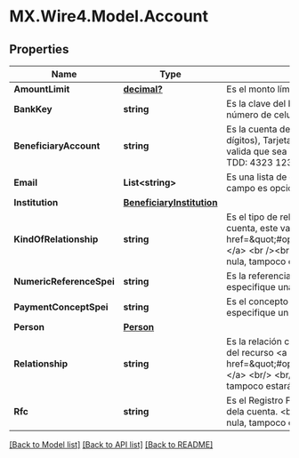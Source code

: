 # MX.Wire4.Model.Account
## Properties

Name | Type | Description | Notes
------------ | ------------- | ------------- | -------------
**AmountLimit** | [**decimal?**](BigDecimal.md) | Es el monto límite permitido que se registra para la cuenta. Por ejemplo 1000.00. | 
**BankKey** | **string** | Es la clave del banco, es requerido en caso de que la cuenta del beneficiario sea un número de celular. | [optional] 
**BeneficiaryAccount** | **string** | Es la cuenta del beneficiario, podría ser teléfono celular (se valida que sea de 10 dígitos), Tarjeta de débito (TDD, se valida que sea de 16 dígitos) o cuenta CLABE (se valida que sea de 18 dígitos). &lt;br/&gt;&lt;br/&gt;Por ejemplo Teléfono celular: 5525072600, TDD: 4323 1234 5678 9123, CLABE: 032180000118359719. | 
**Email** | **List&lt;string&gt;** | Es una lista de correos electrónicos (emails). Se valida el formato de email. Este campo es opcional. | [optional] 
**Institution** | [**BeneficiaryInstitution**](BeneficiaryInstitution.md) |  | [optional] 
**KindOfRelationship** | **string** | Es el tipo de relación que se tiene con el propietario de la cuenta. Para registrar una cuenta, este valor se debe obtener del recurso &lt;a href&#x3D;\&quot;#operation/getAvailableRelationshipsMonexUsingGET\&quot;&gt;relationships.&lt;/a&gt; &lt;br /&gt;&lt;br /&gt;&lt;b&gt;Nota:&lt;/b&gt; &lt;em&gt;Si en la respuesta de Monex esta propiedad es nula, tampoco estará presente en esta respuesta.&lt;/em&gt; | 
**NumericReferenceSpei** | **string** | Es la referencia numérica a utilizar cuando se realice una transferencia y no se especifique una referencia. | [optional] 
**PaymentConceptSpei** | **string** | Es el concepto de pago a utilizar cuando se realice una transferencia y no se especifique un concepto | [optional] 
**Person** | [**Person**](Person.md) |  | [optional] 
**Relationship** | **string** | Es la relación con el propietario de la cuenta, para registrar este valor se debe obtener del recurso &lt;a href&#x3D;\&quot;#operation/getAvailableRelationshipsMonexUsingGET\&quot;&gt;relationships.&lt;/a&gt; &lt;br/&gt; &lt;br/&gt; &lt;b&gt;Nota:&lt;/b&gt; Si en la respuesta de Monex, sta propiedad es nula, tampoco estará presente en esta respuesta. | 
**Rfc** | **string** | Es el Registro Federal de Contribuyentes (RFC) de la persona o institución propietaria dela cuenta. &lt;br/&gt; &lt;br/&gt;&lt;b&gt;Nota:&lt;/b&gt; Si en la respuesta de Monex esta propiedad es nula, tampoco estará presente en esta respuesta. | 

[[Back to Model list]](../README.md#documentation-for-models) [[Back to API list]](../README.md#documentation-for-api-endpoints) [[Back to README]](../README.md)

